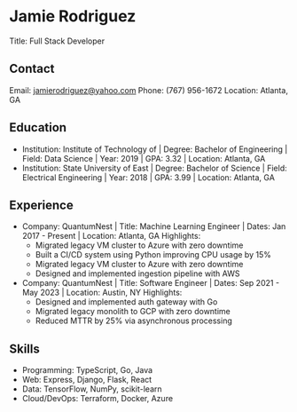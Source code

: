 # Jamie Rodriguez
Title: Full Stack Developer

## Contact
Email: jamierodriguez@yahoo.com
Phone: (767) 956-1672
Location: Atlanta, GA

## Education
- Institution: Institute of Technology of | Degree: Bachelor of Engineering | Field: Data Science | Year: 2019 | GPA: 3.32 | Location: Atlanta, GA
- Institution: State University of East | Degree: Bachelor of Science | Field: Electrical Engineering | Year: 2018 | GPA: 3.99 | Location: Atlanta, GA

## Experience
- Company: QuantumNest | Title: Machine Learning Engineer | Dates: Jan 2017 - Present | Location: Atlanta, GA
  Highlights:
    - Migrated legacy VM cluster to Azure with zero downtime
    - Built a CI/CD system using Python improving CPU usage by 15%
    - Migrated legacy VM cluster to Azure with zero downtime
    - Designed and implemented ingestion pipeline with AWS
- Company: QuantumNest | Title: Software Engineer | Dates: Sep 2021 - May 2023 | Location: Austin, NY
  Highlights:
    - Designed and implemented auth gateway with Go
    - Migrated legacy monolith to GCP with zero downtime
    - Reduced MTTR by 25% via asynchronous processing

## Skills
- Programming: TypeScript, Go, Java
- Web: Express, Django, Flask, React
- Data: TensorFlow, NumPy, scikit-learn
- Cloud/DevOps: Terraform, Docker, Azure
